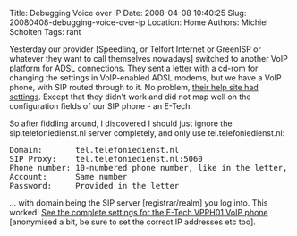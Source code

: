 Title: Debugging Voice over IP
Date: 2008-04-08 10:40:25
Slug: 20080408-debugging-voice-over-ip
Location: Home
Authors: Michiel Scholten
Tags: rant

<p>Yesterday our provider [Speedlinq, or Telfort Internet or GreenISP or whatever they want to call themselves nowadays] switched to another VoIP platform for ADSL connections. They sent a letter with a cd-rom for changing the settings in VoIP-enabled ADSL modems, but we have a VoIP phone, with SIP routed through to it. No problem, <a href="http://www.speedlinq.nl/html/beterbellen/anderemodem.html">their help site had settings</a>. Except that they didn't work and did not map well on the configuration fields of our SIP phone - an E-Tech.</p>

<p>So after fiddling around, I discovered I should just ignore the sip.telefoniedienst.nl server completely, and only use tel.telefoniedienst.nl:</p>

<pre>
Domain:       tel.telefoniedienst.nl
SIP Proxy:    tel.telefoniedienst.nl:5060
Phone number: 10-numbered phone number, like in the letter, starting with 0
Account:      Same number
Password:     Provided in the letter
</pre>

<p>... with domain being the SIP server [registrar/realm] you log into. This worked! <a href="http://aquariusoft.org/~mbscholt/images/content/voip_phone_config_anon.png">See the complete settings for the E-Tech VPPH01 VoIP phone</a> [anonymised a bit, be sure to set the correct IP addresses etc too].</p>